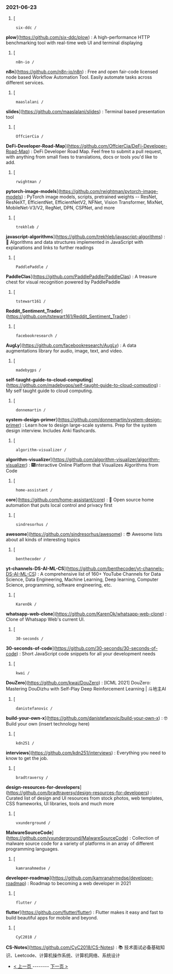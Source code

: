 ### 2021-06-23 
1. [
    

        six-ddc /
**plow**](https://github.com/six-ddc/plow) : A high-performance HTTP benchmarking tool with real-time web UI and terminal displaying
1. [
    

        n8n-io /
**n8n**](https://github.com/n8n-io/n8n) : Free and open fair-code licensed node based Workflow Automation Tool. Easily automate tasks across different services.
1. [
    

        maaslalani /
**slides**](https://github.com/maaslalani/slides) : Terminal based presentation tool
1. [
    

        OffcierCia /
**DeFi-Developer-Road-Map**](https://github.com/OffcierCia/DeFi-Developer-Road-Map) : DeFi Developer Road Map. Feel free to submit a pull request, with anything from small fixes to translations, docs or tools you'd like to add.
1. [
    

        rwightman /
**pytorch-image-models**](https://github.com/rwightman/pytorch-image-models) : PyTorch image models, scripts, pretrained weights -- ResNet, ResNeXT, EfficientNet, EfficientNetV2, NFNet, Vision Transformer, MixNet, MobileNet-V3/V2, RegNet, DPN, CSPNet, and more
1. [
    

        trekhleb /
**javascript-algorithms**](https://github.com/trekhleb/javascript-algorithms) : 📝 Algorithms and data structures implemented in JavaScript with explanations and links to further readings
1. [
    

        PaddlePaddle /
**PaddleClas**](https://github.com/PaddlePaddle/PaddleClas) : A treasure chest for visual recognition powered by PaddlePaddle
1. [
    

        tstewart161 /
**Reddit_Sentiment_Trader**](https://github.com/tstewart161/Reddit_Sentiment_Trader) : 
1. [
    

        facebookresearch /
**AugLy**](https://github.com/facebookresearch/AugLy) : A data augmentations library for audio, image, text, and video.
1. [
    

        madebygps /
**self-taught-guide-to-cloud-computing**](https://github.com/madebygps/self-taught-guide-to-cloud-computing) : My self taught guide to cloud computing.
1. [
    

        donnemartin /
**system-design-primer**](https://github.com/donnemartin/system-design-primer) : Learn how to design large-scale systems. Prep for the system design interview. Includes Anki flashcards.
1. [
    

        algorithm-visualizer /
**algorithm-visualizer**](https://github.com/algorithm-visualizer/algorithm-visualizer) : 🎆Interactive Online Platform that Visualizes Algorithms from Code
1. [
    

        home-assistant /
**core**](https://github.com/home-assistant/core) : 🏡 Open source home automation that puts local control and privacy first
1. [
    

        sindresorhus /
**awesome**](https://github.com/sindresorhus/awesome) : 😎 Awesome lists about all kinds of interesting topics
1. [
    

        benthecoder /
**yt-channels-DS-AI-ML-CS**](https://github.com/benthecoder/yt-channels-DS-AI-ML-CS) : A comprehensive list of 160+ YouTube Channels for Data Science, Data Engineering, Machine Learning, Deep learning, Computer Science, programming, software engineering, etc.
1. [
    

        KarenOk /
**whatsapp-web-clone**](https://github.com/KarenOk/whatsapp-web-clone) : Clone of Whatsapp Web's current UI.
1. [
    

        30-seconds /
**30-seconds-of-code**](https://github.com/30-seconds/30-seconds-of-code) : Short JavaScript code snippets for all your development needs
1. [
    

        kwai /
**DouZero**](https://github.com/kwai/DouZero) : [ICML 2021] DouZero: Mastering DouDizhu with Self-Play Deep Reinforcement Learning | 斗地主AI
1. [
    

        danistefanovic /
**build-your-own-x**](https://github.com/danistefanovic/build-your-own-x) : 🤓 Build your own (insert technology here)
1. [
    

        kdn251 /
**interviews**](https://github.com/kdn251/interviews) : Everything you need to know to get the job.
1. [
    

        bradtraversy /
**design-resources-for-developers**](https://github.com/bradtraversy/design-resources-for-developers) : Curated list of design and UI resources from stock photos, web templates, CSS frameworks, UI libraries, tools and much more
1. [
    

        vxunderground /
**MalwareSourceCode**](https://github.com/vxunderground/MalwareSourceCode) : Collection of malware source code for a variety of platforms in an array of different programming languages.
1. [
    

        kamranahmedse /
**developer-roadmap**](https://github.com/kamranahmedse/developer-roadmap) : Roadmap to becoming a web developer in 2021
1. [
    

        flutter /
**flutter**](https://github.com/flutter/flutter) : Flutter makes it easy and fast to build beautiful apps for mobile and beyond.
1. [
    

        CyC2018 /
**CS-Notes**](https://github.com/CyC2018/CS-Notes) : 📚 技术面试必备基础知识、Leetcode、计算机操作系统、计算机网络、系统设计 

- [ < 上一页 ](https://github.com/able8/github-trending-daily-record/blob/master/2021-06-22.md) -------- [ 下一页 > ](https://github.com/able8/github-trending-daily-record/blob/master/2021-06-24.md)
